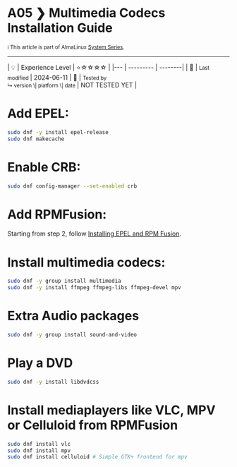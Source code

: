 # A05 ❯ Multimedia Codecs Installation Guide
<small>ℹ️ This article is part of AlmaLinux [System Series](/series/).</small>
<hr>
| 💡 | Experience Level  | ⭐☆☆☆☆ |
|--- | --------- | --------|
| 📆 | <small>Last modified </small>| 2024-06-11
| 🔧 | <small>Tested by <br> ↳ version \| platform \| date </small>| NOT TESTED YET |


# Add EPEL:

```Bash
sudo dnf -y install epel-release
sudo dnf makecache
```

# Enable CRB:
```Bash
sudo dnf config-manager --set-enabled crb
```

# Add RPMFusion:
Starting from step 2, follow [Installing EPEL and RPM Fusion](/documentation/epel-and-rpmfusion/).

# Install multimedia codecs:

```bash
sudo dnf -y group install multimedia
sudo dnf -y install ffmpeg ffmpeg-libs ffmpeg-devel mpv
```

# Extra Audio packages
```bash
sudo dnf -y group install sound-and-video
```

# Play a DVD
```Bash
sudo dnf -y install libdvdcss
```

# Install mediaplayers like VLC, MPV or Celluloid from RPMFusion
```bash
sudo dnf install vlc
sudo dnf install mpv
sudo dnf install celluloid # Simple GTK+ frontend for mpv
```
